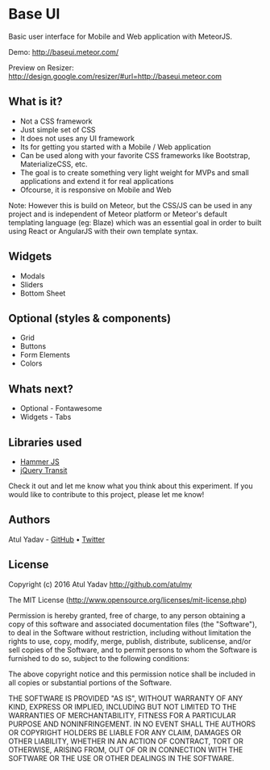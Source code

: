 # Base UI
Basic user interface for Mobile and Web application with MeteorJS.

Demo: http://baseui.meteor.com/

 Preview on Resizer: http://design.google.com/resizer/#url=http://baseui.meteor.com

## What is it?
- Not a CSS framework
- Just simple set of CSS
- It does not uses any UI framework
- Its for getting you started with a Mobile / Web application
- Can be used along with your favorite CSS frameworks like Bootstrap, MaterializeCSS, etc.
- The goal is to create something very light weight for MVPs and small applications and extend it for real applications
- Ofcourse, it is responsive on Mobile and Web

Note: However this is build on Meteor, but the CSS/JS can be used in any project and is independent of Meteor platform or Meteor's default templating language (eg: Blaze) which was an essential goal in order to built using React or AngularJS with their own template syntax.
 
## Widgets
- Modals
- Sliders
- Bottom Sheet

## Optional (styles & components)
- Grid
- Buttons
- Form Elements
- Colors

## Whats next?
- Optional - Fontawesome
- Widgets - Tabs

## Libraries used
- [Hammer JS](http://hammerjs.github.io)
- [jQuery Transit](http://ricostacruz.com/jquery.transit/)

Check it out and let me know what you think about this experiment. If you would like to contribute to this project, please let me know! 

## Authors

Atul Yadav - [GitHub](https://github.com/atulmy) &bull; [Twitter](https://twitter.com/atulmy)

## License

Copyright (c) 2016 Atul Yadav http://github.com/atulmy

The MIT License (http://www.opensource.org/licenses/mit-license.php)

Permission is hereby granted, free of charge, to any person obtaining a copy of this software and associated documentation files (the "Software"), to deal in the Software without restriction, including without limitation the rights to use, copy, modify, merge, publish, distribute, sublicense, and/or sell copies of the Software, and to permit persons to whom the Software is furnished to do so, subject to the following conditions:

The above copyright notice and this permission notice shall be included in all copies or substantial portions of the Software.

THE SOFTWARE IS PROVIDED "AS IS", WITHOUT WARRANTY OF ANY KIND, EXPRESS OR IMPLIED, INCLUDING BUT NOT LIMITED TO THE WARRANTIES OF MERCHANTABILITY, FITNESS FOR A PARTICULAR PURPOSE AND NONINFRINGEMENT. IN NO EVENT SHALL THE AUTHORS OR COPYRIGHT HOLDERS BE LIABLE FOR ANY CLAIM, DAMAGES OR OTHER LIABILITY, WHETHER IN AN ACTION OF CONTRACT, TORT OR OTHERWISE, ARISING FROM, OUT OF OR IN CONNECTION WITH THE SOFTWARE OR THE USE OR OTHER DEALINGS IN THE SOFTWARE.
